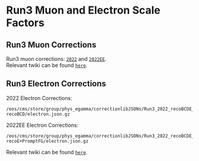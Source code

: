 # Run3 Muon and Electron Scale Factors
## Run3 Muon Corrections
Run3 muon corrections: [`2022`](https://gitlab.cern.ch/cms-muonPOG/muonefficiencies/-/blob/master/Run3/2022/2022_Z/ScaleFactors_Muon_Z_ID_ISO_2022_schemaV2.json) and [`2022EE`](https://gitlab.cern.ch/cms-muonPOG/muonefficiencies/-/blob/master/Run3/2022_EE/2022_Z/ScaleFactors_Muon_Z_ID_ISO_2022_EE_schemaV2.json).<br>Relevant twiki can be found [`here`](https://twiki.cern.ch/twiki/bin/view/CMS/MuonRun32022#Introduction). 

## Run3 Electron Corrections
2022 Electron Corrections:<br>
```
/eos/cms/store/group/phys_egamma/correctionlibJSONs/Run3_2022_recoBCDE_PromptFG/2022Re-recoBCD/electron.json.gz
```
2022EE Electron Corrections:<br>
```
/eos/cms/store/group/phys_egamma/correctionlibJSONs/Run3_2022_recoBCDE_PromptFG/2022Re-recoE+PromptFG/electron.json.gz
```
Relevant twiki can be found [`here`](https://twiki.cern.ch/twiki/bin/view/CMS/EgammSFandSSRun3). 

